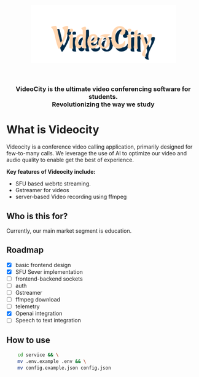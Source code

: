 <p align="center">
<img src="./VideoCity.svg" width="75%" alt="videocity banner">
</p>
<br/>
<h3 align="center">
    <span> VideoCity </span>
    is the ultimate video conferencing software for students.
    <br/>
     Revolutionizing the way we study
</h3>

# What is Videocity
Videocity is a conference video calling application, primarily designed for few-to-many calls. We leverage the use of AI to optimize our video and audio quality to enable get the best of experience. 

**Key features of Videocity include:** 
- SFU based webrtc streaming.
- Gstreamer for videos
- server-based Video recording using ffmpeg

## Who is this for?
Currently, our main market segment is education.

## Roadmap
- [x] basic frontend design
- [x] SFU Sever implementation
- [ ] frontend-backend sockets 
- [ ] auth
- [ ] Gstreamer
- [ ] ffmpeg download
- [ ] telemetry
- [x] Openai integration
- [ ] Speech to text integration

## How to use
```bash
    cd service && \
    mv .env.example .env && \
    mv config.example.json config.json
```
